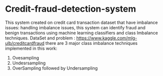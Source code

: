 # Credit-fraud-detection-system
This system created on credit card transaction dataset that have imbalance issues: handling imbalance issues, this system can identify fraud and benign transactions using machine learning classifiers and class Imbalance techniques. DataSet and problem : https://www.kaggle.com/mlg-ulb/creditcardfraud
there are 3 major class imbalance techniques implemented in this work:
1. Ovesampling
2. Undesrsampling
3. OverSampling followed by Undersampling
